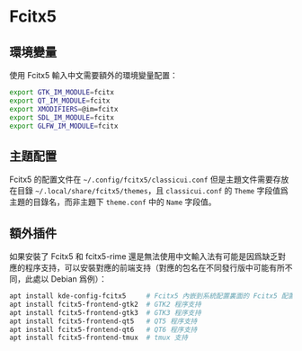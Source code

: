 # Fcitx5

## 環境變量

使用 Fcitx5 輸入中文需要額外的環境變量配置：

```bash
export GTK_IM_MODULE=fcitx
export QT_IM_MODULE=fcitx
export XMODIFIERS=@im=fcitx
export SDL_IM_MODULE=fcitx
export GLFW_IM_MODULE=fcitx
```

## 主題配置

Fcitx5 的配置文件在 `~/.config/fcitx5/classicui.conf` 但是主題文件需要存放在目錄 `~/.local/share/fcitx5/themes`，且 `classicui.conf` 的 `Theme` 字段值爲主題的目錄名，而非主題下 `theme.conf` 中的 `Name` 字段值。

## 額外插件

如果安裝了 Fcitx5 和 fcitx5-rime 還是無法使用中文輸入法有可能是因爲缺乏對應的程序支持，可以安裝對應的前端支持（對應的包名在不同發行版中可能有所不同，此處以 Debian 爲例）：

```bash
apt install kde-config-fcitx5     # Fcitx5 內嵌到系統配置裏面的 Fcitx5 配置面版
apt install fcitx5-frontend-gtk2  # GTK2 程序支持
apt install fcitx5-frontend-gtk3  # GTK3 程序支持
apt install fcitx5-frontend-qt5   # QT5 程序支持
apt install fcitx5-frontend-qt6   # QT6 程序支持
apt install fcitx5-frontend-tmux  # tmux 支持
```
